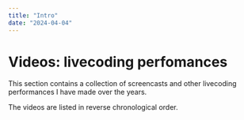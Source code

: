 ```yaml
---
title: "Intro"
date: "2024-04-04"
---
```


# Videos: livecoding perfomances

This section contains a collection of screencasts and other livecoding performances I have made over the years.

The videos are listed in reverse chronological order. 